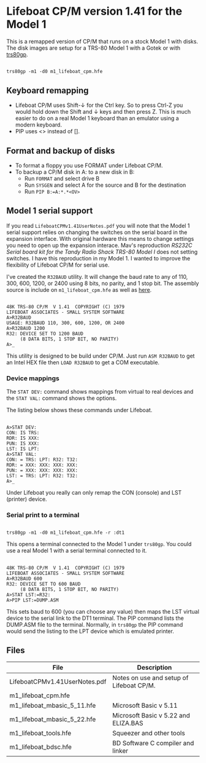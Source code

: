 # Lifeboat CP/M version 1.41 for the Model 1

This is a remapped version of CP/M that runs on a stock Model 1 with disks.
The disk images are setup for a TRS-80 Model 1 with a Gotek or with
[trs80gp](http://48k.ca/trs80gp.html).

##
	trs80gp -m1 -d0 m1_lifeboat_cpm.hfe

## Keyboard remapping

* Lifeboat CP/M uses Shift-↓ for the Ctrl key. So to press Ctrl-Z you would
  hold down the Shift and ↓ keys and then press Z. This is much easier to do on
  a real Model 1 keyboard than an emulator using a modern keyboard.
* PIP uses <> instead of [].

## Format and backup of disks

* To format a floppy you use FORMAT under Lifeboat CP/M.
* To backup a CP/M disk in A: to a new disk in B:
  * Run ```FORMAT``` and select drive B
  * Run ```SYSGEN``` and select A for the source and B for the destination
  * Run ```PIP B:=A:*.*<OV>```

## Model 1 serial support

If you read ```LifeboatCPMv1.41UserNotes.pdf``` you will note that the Model 1
serial support relies on changing the switches on the serial board in the
expansion interface. With original hardware this means to change settings you
need to open up the expansion interace. Mav's reproduction *RS232C Serial board
kit for the Tandy Radio Shack TRS-80 Model I* does not setting switches. I have
this reproduction in my Model 1. I wanted to improve the flexibility of
Lifeboat CP/M for serial use.

I've created the ```R32BAUD``` utility. It will change the baud rate to any of
110, 300, 600, 1200, or 2400 using 8 bits, no parity, and 1 stop bit. The
assembly source is include on ```m1_lifeboat_cpm.hfe``` as well as
[here](./asm/r32baud.asm).

##
	48K TRS-80 CP/M  V 1.41  COPYRIGHT (C) 1979
	LIFEBOAT ASSOCIATES - SMALL SYSTEM SOFTWARE
	A>R32BAUD
	USAGE: R32BAUD 110, 300, 600, 1200, OR 2400
	A>R32BAUD 1200
	R32: DEVICE SET TO 1200 BAUD
	     (8 DATA BITS, 1 STOP BIT, NO PARITY)
	A>_

This utility is designed to be build under CP/M. Just run ```ASM R32BAUD``` to
get an Intel HEX file then ```LOAD R32BAUD``` to get a COM executable.

### Device mappings

The ```STAT DEV:``` command shows mappings from virtual to real devices and the
```STAT VAL:``` command shows the options.

The listing below shows these commands under Lifeboat.

##
	A>STAT DEV:
	CON: IS TRS:
	RDR: IS XXX:
	PUN: IS XXX:
	LST: IS LPT:
	A>STAT VAL:
	CON: = TRS: LPT: R32: T32:
	RDR: = XXX: XXX: XXX: XXX:
	PUN: = XXX: XXX: XXX: XXX:
	LST: = TRS: LPT: R32: T32:
	A>_

Under Lifeboat you really can only remap the CON (console) and LST (printer) device.

### Serial print to a terminal

##
	trs80gp -m1 -d0 m1_lifeboat_cpm.hfe -r :dt1

This opens a terminal connected to the Model 1 under ```trs80gp```. You could
use a real Model 1 with a serial terminal connected to it.

##
	48K TRS-80 CP/M  V 1.41  COPYRIGHT (C) 1979
	LIFEBOAT ASSOCIATES - SMALL SYSTEM SOFTWARE
	A>R32BAUD 600
	R32: DEVICE SET TO 600 BAUD
	     (8 DATA BITS, 1 STOP BIT, NO PARITY)
	A>STAT LST:=R32:
	A>PIP LST:=DUMP.ASM

This sets baud to 600 (you can choose any value) then maps the LST virtual
device to the serial link to the DT1 terminal. The PIP command lists the
DUMP.ASM file to the terminal. Normally, in ```trs80gp``` the PIP command would
send the listing to the LPT device which is emulated printer.


## Files

| File | Description |
|------|-------------|
| LifeboatCPMv1.41UserNotes.pdf | Notes on use and setup of Lifeboat CP/M. |
| m1_lifeboat_cpm.hfe |
| m1_lifeboat_mbasic_5_11.hfe | Microsoft Basic v 5.11 |
| m1_lifeboat_mbasic_5_22.hfe | Microsoft Basic v 5.22 and ELIZA.BAS |
| m1_lifeboat_tools.hfe | Squeezer and other tools |
| m1_lifeboat_bdsc.hfe | BD Software C compiler and linker |
